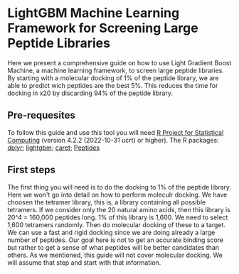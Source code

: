 # LightGBM Machine Learning Framework for Screening Large Peptide Libraries
Here we present a comprehensive guide on how to use Light Gradient Boost Machine, a machine learning framework, to screen large peptide libraries. By starting with a molecular docking of 1% of the peptide library, we are able to predict wich peptides are the best 5%. This reduces the time for docking in x20 by discarding 94% of the peptide library.  

## Pre-requesites
To follow this guide and use this tool you will need [R Project for Statistical Computing](https://www.r-project.org/) (version 4.2.2 (2022-10-31 ucrt) or higher). The R packages: [dplyr](https://cran.r-project.org/web/packages/dplyr/index.html); [lightgbm](https://cran.microsoft.com/snapshot/2022-04-06/web/packages/lightgbm/index.html); [caret](https://cran.r-project.org/web/packages/caret/); [Peptides](https://cran.microsoft.com/snapshot/2022-01-28/web/packages/Peptides/index.html)

## First steps
The first thing you will need is to do the docking to 1% of the peptide library. Here we won't go into detail on how to perform moleculr docking. We have choosen the tetramer library, this is, a library containing all possible tetramers. If we consider only the 20 natural amino acids, then this library is 20^4 = 160,000 peptides long. 1% of this library is 1,600. We need to select 1,600 tetramers randomly. Then do molecular docking of these to a target. We can use a fast and rigid docking since we are doing already a large number of peptides. Our goal here is not to get an accurate binding score but rather to get a sense of what peptides will be better candidates than others. As we mentioned, this guide will not cover molecular docking. We will assume that step and start with that information. 

